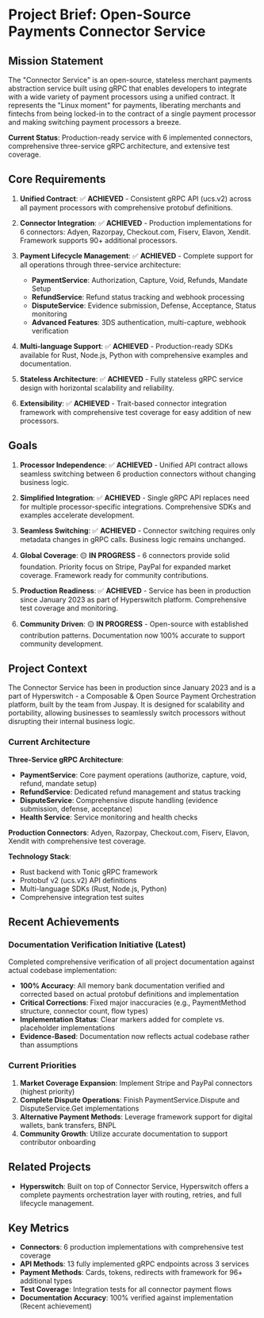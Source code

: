 # Project Brief: Open-Source Payments Connector Service

## Mission Statement

The "Connector Service" is an open-source, stateless merchant payments abstraction service built using gRPC that enables developers to integrate with a wide variety of payment processors using a unified contract. It represents the "Linux moment" for payments, liberating merchants and fintechs from being locked-in to the contract of a single payment processor and making switching payment processors a breeze.

**Current Status**: Production-ready service with 6 implemented connectors, comprehensive three-service gRPC architecture, and extensive test coverage.

## Core Requirements

1. **Unified Contract**: ✅ **ACHIEVED** - Consistent gRPC API (ucs.v2) across all payment processors with comprehensive protobuf definitions.

2. **Connector Integration**: ✅ **ACHIEVED** - Production implementations for 6 connectors: Adyen, Razorpay, Checkout.com, Fiserv, Elavon, Xendit. Framework supports 90+ additional processors.

3. **Payment Lifecycle Management**: ✅ **ACHIEVED** - Complete support for all operations through three-service architecture:
   - **PaymentService**: Authorization, Capture, Void, Refunds, Mandate Setup
   - **RefundService**: Refund status tracking and webhook processing
   - **DisputeService**: Evidence submission, Defense, Acceptance, Status monitoring
   - **Advanced Features**: 3DS authentication, multi-capture, webhook verification

4. **Multi-language Support**: ✅ **ACHIEVED** - Production-ready SDKs available for Rust, Node.js, Python with comprehensive examples and documentation.

5. **Stateless Architecture**: ✅ **ACHIEVED** - Fully stateless gRPC service design with horizontal scalability and reliability.

6. **Extensibility**: ✅ **ACHIEVED** - Trait-based connector integration framework with comprehensive test coverage for easy addition of new processors.

## Goals

1. **Processor Independence**: ✅ **ACHIEVED** - Unified API contract allows seamless switching between 6 production connectors without changing business logic.

2. **Simplified Integration**: ✅ **ACHIEVED** - Single gRPC API replaces need for multiple processor-specific integrations. Comprehensive SDKs and examples accelerate development.

3. **Seamless Switching**: ✅ **ACHIEVED** - Connector switching requires only metadata changes in gRPC calls. Business logic remains unchanged.

4. **Global Coverage**: 🟡 **IN PROGRESS** - 6 connectors provide solid foundation. Priority focus on Stripe, PayPal for expanded market coverage. Framework ready for community contributions.

5. **Production Readiness**: ✅ **ACHIEVED** - Service has been in production since January 2023 as part of Hyperswitch platform. Comprehensive test coverage and monitoring.

6. **Community Driven**: 🟡 **IN PROGRESS** - Open-source with established contribution patterns. Documentation now 100% accurate to support community development.

## Project Context

The Connector Service has been in production since January 2023 and is a part of Hyperswitch - a Composable & Open Source Payment Orchestration platform, built by the team from Juspay. It is designed for scalability and portability, allowing businesses to seamlessly switch processors without disrupting their internal business logic.

### Current Architecture

**Three-Service gRPC Architecture**:
- **PaymentService**: Core payment operations (authorize, capture, void, refund, mandate setup)
- **RefundService**: Dedicated refund management and status tracking  
- **DisputeService**: Comprehensive dispute handling (evidence submission, defense, acceptance)
- **Health Service**: Service monitoring and health checks

**Production Connectors**: Adyen, Razorpay, Checkout.com, Fiserv, Elavon, Xendit with comprehensive test coverage.

**Technology Stack**: 
- Rust backend with Tonic gRPC framework
- Protobuf v2 (ucs.v2) API definitions
- Multi-language SDKs (Rust, Node.js, Python)
- Comprehensive integration test suites

## Recent Achievements

### Documentation Verification Initiative (Latest)
Completed comprehensive verification of all project documentation against actual codebase implementation:
- **100% Accuracy**: All memory bank documentation verified and corrected based on actual protobuf definitions and implementation
- **Critical Corrections**: Fixed major inaccuracies (e.g., PaymentMethod structure, connector count, flow types)
- **Implementation Status**: Clear markers added for complete vs. placeholder implementations
- **Evidence-Based**: Documentation now reflects actual codebase rather than assumptions

### Current Priorities

1. **Market Coverage Expansion**: Implement Stripe and PayPal connectors (highest priority)
2. **Complete Dispute Operations**: Finish PaymentService.Dispute and DisputeService.Get implementations
3. **Alternative Payment Methods**: Leverage framework support for digital wallets, bank transfers, BNPL
4. **Community Growth**: Utilize accurate documentation to support contributor onboarding

## Related Projects

- **Hyperswitch**: Built on top of Connector Service, Hyperswitch offers a complete payments orchestration layer with routing, retries, and full lifecycle management.

## Key Metrics

- **Connectors**: 6 production implementations with comprehensive test coverage
- **API Methods**: 13 fully implemented gRPC endpoints across 3 services
- **Payment Methods**: Cards, tokens, redirects with framework for 96+ additional types
- **Test Coverage**: Integration tests for all connector payment flows
- **Documentation Accuracy**: 100% verified against implementation (Recent achievement)
